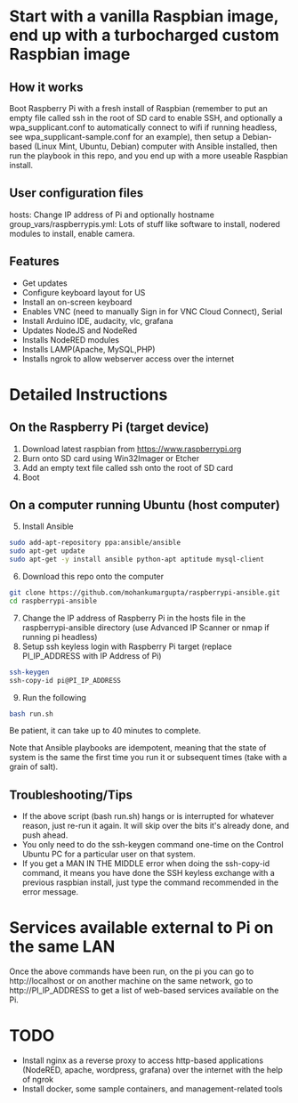 # Start with a vanilla Raspbian image, end up with a turbocharged custom Raspbian image 

## How it works
Boot Raspberry Pi with a fresh install of Raspbian (remember to put an empty file called ssh in the root
of SD card to enable SSH, and optionally a wpa_supplicant.conf to automatically connect to wifi if running headless, see wpa_supplicant-sample.conf for an example), then setup a  Debian-based (Linux Mint, Ubuntu, Debian) computer with Ansible installed, then run the playbook in this 
repo, and you end up with a more useable Raspbian install.

## User configuration files
hosts: Change IP address of Pi and optionally hostname
group_vars/raspberrypis.yml: Lots of stuff like software
to install, nodered modules to install, enable camera.


## Features

- Get updates
- Configure keyboard layout for US
- Install an on-screen keyboard
- Enables VNC (need to manually Sign in for VNC Cloud Connect), Serial
- Install Arduino IDE, audacity, vlc, grafana
- Updates NodeJS and NodeRed
- Installs NodeRED modules
- Installs LAMP(Apache, MySQL,PHP)
- Installs ngrok to allow webserver access over the internet


# Detailed Instructions

## On the Raspberry Pi (target device)
1. Download latest raspbian from https://www.raspberrypi.org
2. Burn onto SD card using Win32Imager or Etcher
3. Add an empty text file called ssh onto the root
   of SD card
4. Boot

## On a computer running Ubuntu (host computer)

5. Install Ansible 
```sh
sudo add-apt-repository ppa:ansible/ansible
sudo apt-get update
sudo apt-get -y install ansible python-apt aptitude mysql-client
```

6. Download this repo onto the computer
```sh
git clone https://github.com/mohankumargupta/raspberrypi-ansible.git
cd raspberrypi-ansible
```
     
7. Change the IP address of Raspberry Pi in the hosts file in the raspberrypi-ansible directory
(use Advanced IP Scanner or nmap if running pi headless)
8. Setup ssh keyless login with Raspberry Pi target (replace PI_IP_ADDRESS with IP Address of Pi)
```sh
ssh-keygen
ssh-copy-id pi@PI_IP_ADDRESS 
```
9. Run the following
```sh 
bash run.sh
```

Be patient, it can take up to 40 minutes to complete.

Note that Ansible playbooks are idempotent, meaning
that the state of system is the same the first time
you run it or subsequent times (take with a grain of salt). 

## Troubleshooting/Tips
- If the above script (bash run.sh) hangs or is interrupted for whatever reason, just re-run it again. 
 It will skip over the bits it's already done, and push ahead.
- You only need to do the ssh-keygen command one-time
on the Control Ubuntu PC for a particular user on that system.   
- If you get a MAN IN THE MIDDLE error when doing the 
ssh-copy-id command, it means you have done the SSH keyless exchange with a previous raspbian install, just type the command recommended in the error message.

# Services available external to Pi on the same LAN

Once the above commands have been run, on the pi
you can go to http://localhost or on another machine on the same network, go to http://PI_IP_ADDRESS to get a 
list of web-based services available on the Pi.

# TODO
- Install nginx as a reverse proxy to access http-based applications (NodeRED, apache, wordpress, grafana) over the internet with the help of ngrok
- Install docker, some sample containers, and management-related tools 


